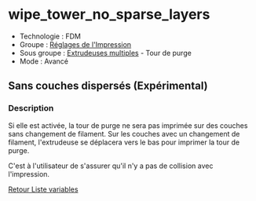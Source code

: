 # wipe_tower_no_sparse_layers

* Technologie : FDM
* Groupe : [Réglages de l'Impression](../print_settings/print_settings.md)
* Sous groupe :  [Extrudeuses multiples](../print_settings/print_settings.md#extrudeuses-multiples) - Tour de purge
* Mode : Avancé

## Sans couches dispersés (Expérimental)

### Description

Si elle est activée, la tour de purge ne sera pas imprimée sur des couches sans changement de filament. Sur les couches avec un changement de filament, l'extrudeuse se déplacera vers le bas pour imprimer la tour de purge. 

C'est à l'utilisateur de s'assurer qu'il n'y a pas de collision avec l'impression.


[Retour Liste variables](variable_list.md)